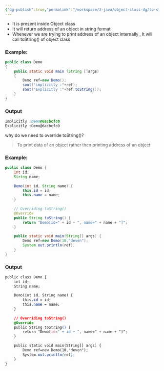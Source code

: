 ```yaml
---
{"dg-publish":true,"permalink":"/workspace/3-java/object-class-dg/to-string/","noteIcon":""}
---
```


- It is present inside Object class
- It will return address of an object in string format 
- Whenever we are trying to print address of an object internally , It will call toString() of object class
### Example:
```java
public class Demo
{
	public static void main (String []args)
	{
		Demo ref=new Demo();
		sout("implicitly :"+ref);
		sout("Explicitly :"+ref.toString());
	}
}
```

### Output
```css
implicitly :Demo@6acbcfc0
Explicitly :Demo@6acbcfc0
```

why do we need to override toString()?
> 	To print data of an object rather then printing address of an object

### Example:

```java
public class Demo {  
    int id;  
    String name;  
  
    Demo(int id, String name) {  
        this.id = id;  
        this.name = name;  
    }  
  
    // Overriding toString()  
    @Override  
    public String toString() {  
        return "Demo[id=" + id + ", name=" + name + "]";  
    }  
  
    public static void main(String[] args) {  
        Demo ref=new Demo(10,"deven");  
        System.out.println(ref);  
    }  
}
```

### Output

```css
public class Demo {  
    int id;  
    String name;  
  
    Demo(int id, String name) {  
        this.id = id;  
        this.name = name;  
    }  
  
    // Overriding toString()  
    @Override  
    public String toString() {  
        return "Demo[id=" + id + ", name=" + name + "]";  
    }  
  
    public static void main(String[] args) {  
        Demo ref=new Demo(10,"deven");  
        System.out.println(ref);  
    }  
}
```



